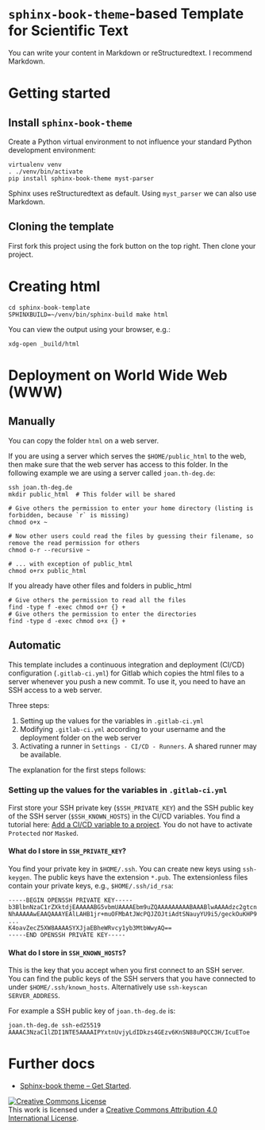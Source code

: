 # `sphinx-book-theme`-based Template for Scientific Text

You can write your content in Markdown or reStructuredtext. I recommend Markdown.

# Getting started

## Install `sphinx-book-theme`

Create a Python virtual environment to not influence your standard Python development environment:

```
virtualenv venv
. ./venv/bin/activate
pip install sphinx-book-theme myst-parser
```
Sphinx uses reStructuredtext as default. Using `myst_parser` we can also use Markdown.

## Cloning the template

First fork this project using the fork button on the top right. Then clone your project.

# Creating html

```
cd sphinx-book-template
SPHINXBUILD=~/venv/bin/sphinx-build make html
```

You can view the output using your browser, e.g.:

```
xdg-open _build/html
```

# Deployment on World Wide Web (WWW)

## Manually

You can copy the folder `html` on a web server.

If you are using a server which serves the `$HOME/public_html` to the web, then make sure that the web server has access to this folder. In the following example we are using a server called `joan.th-deg.de`:

```
ssh joan.th-deg.de
mkdir public_html  # This folder will be shared

# Give others the permission to enter your home directory (listing is forbidden, because `r` is missing)
chmod o+x ~

# Now other users could read the files by guessing their filename, so remove the read permission for others
chmod o-r --recursive ~

# ... with exception of public_html
chmod o+rx public_html
```

If you already have other files and folders in public_html
```
# Give others the permission to read all the files
find -type f -exec chmod o+r {} +
# Give others the permission to enter the directories
find -type d -exec chmod o+x {} +
```

## Automatic

This template includes a continuous integration and deployment (CI/CD) configuration (`.gitlab-ci.yml`) for Gitlab which copies the html files to a server whenever you push a new commit. To use it, you need to have an SSH access to a web server.

Three steps:

1. Setting up the values for the variables in `.gitlab-ci.yml`
1. Modifying `.gitlab-ci.yml` according to your username and the deployment folder on the web server
1. Activating a runner in `Settings - CI/CD - Runners`. A shared runner may be available. 

The explanation for the first steps follows:

### Setting up the values for the variables in `.gitlab-ci.yml`

First store your SSH private key (`$SSH_PRIVATE_KEY`) and the SSH public key of the SSH server (`$SSH_KNOWN_HOSTS`) in the CI/CD variables. You find a tutorial here: [Add a CI/CD variable to a project](https://docs.gitlab.com/ee/ci/variables/#add-a-cicd-variable-to-a-project). You do not have to activate `Protected` nor `Masked`.

#### What do I store in `SSH_PRIVATE_KEY`?

You find your private key in `$HOME/.ssh`. You can create new keys using `ssh-keygen`. The public keys have the extension `*.pub`. The extensionless files contain your private keys, e.g., `$HOME/.ssh/id_rsa`:

```
-----BEGIN OPENSSH PRIVATE KEY-----
b3BlbnNzaC1rZXktdjEAAAAABG5vbmUAAAAEbm9uZQAAAAAAAAABAAABlwAAAAdzc2gtcn
NhAAAAAwEAAQAAAYEAlLAHB1jr+muOFMbAtJWcPQJZOJtiAdtSNauyYU9i5/geckOuKHP9
...
K4oavZecZ5XW8AAAASYXJjaEBheWRvcy1yb3MtbWwyAQ==
-----END OPENSSH PRIVATE KEY-----
```

#### What do I store in `SSH_KNOWN_HOSTS`?

This is the key that you accept when you first connect to an SSH server. You can find the public keys of the SSH servers that you have connected to under `$HOME/.ssh/known_hosts`. Alternatively use `ssh-keyscan SERVER_ADDRESS`.

For example a SSH public key of `joan.th-deg.de` is:

```
joan.th-deg.de ssh-ed25519 AAAAC3NzaC1lZDI1NTE5AAAAIPYxtnUvjyLdIDkzs4GEzv6KnSN88uPQCC3H/IcuEToe
```

# Further docs

- [Sphinx-book theme – Get Started](https://sphinx-book-theme.readthedocs.io). 

<a rel="license" href="http://creativecommons.org/licenses/by/4.0/"><img alt="Creative Commons License" style="border-width:0" src="https://i.creativecommons.org/l/by/4.0/88x31.png" /></a><br />This work is licensed under a <a rel="license" href="http://creativecommons.org/licenses/by/4.0/">Creative Commons Attribution 4.0 International License</a>.
